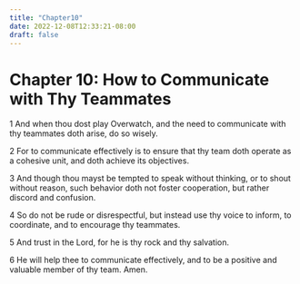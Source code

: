 ```yaml
---
title: "Chapter10"
date: 2022-12-08T12:33:21-08:00
draft: false
---
```


# Chapter 10: How to Communicate with Thy Teammates

1 And when thou dost play Overwatch, and the need to communicate with thy teammates doth arise, do so wisely.

2 For to communicate effectively is to ensure that thy team doth operate as a cohesive unit, and doth achieve its objectives.

3 And though thou mayst be tempted to speak without thinking, or to shout without reason, such behavior doth not foster cooperation, but rather discord and confusion.

4 So do not be rude or disrespectful, but instead use thy voice to inform, to coordinate, and to encourage thy teammates.

5 And trust in the Lord, for he is thy rock and thy salvation.

6 He will help thee to communicate effectively, and to be a positive and valuable member of thy team. Amen.
